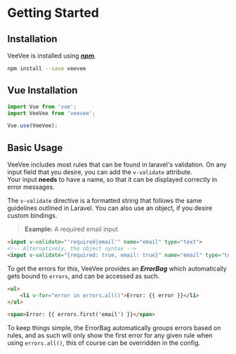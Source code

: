 # Getting Started

## Installation
VeeVee is installed using [_**npm**_](https://npmjs.com).   
```bash
npm install --save veevee
```  

## Vue Installation
```js
import Vue from 'vue';
import VeeVee from 'veevee';

Vue.use(VeeVee);
```  

## Basic Usage
VeeVee includes most rules that can be found in laravel's validation. On any input field that you desire, you can add the `v-validate` attribute.  
Your input **needs** to have a name, so that it can be displayed correctly in error messages.   

The `v-validate` directive is a formatted string that follows the same guidelines outlined in Laravel. You can also use an object, if you desire custom bindings.   

> **Example:** A required email input
```html
<input v-validate="'required|email'" name="email" type="text">
<!-- Alternatively, the object syntax -->
<input v-validate="{required: true, email: true}" name="email" type="text">
```   

To get the errors for this, VeeVee provides an _**ErrorBag**_ which automatically gets bound to `errors`, and can be accessed as such.
```html
<ul>
    <li v-for="error in errors.all()">Error: {{ error }}</li>
</ul>

<span>Error: {{ errors.first('email') }}</span>
```

To keep things simple, the ErrorBag automatically groups errors based on rules, and as such will only show the first error for any given rule when using `errors.all()`, this of course can be overridden in the config.  
